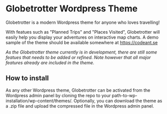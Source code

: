 # Globetrotter Wordpress Theme

Globetrotter is a modern Wordpress theme for anyone who loves travelling!

With featues such as "Planned Trips" and "Places Visited", Globetrotter will easily help you display your adventures on interactive map charts. A demo sample of the theme should be available somewhere at https://codeant.se

*As the Globetrotter theme currently is in development, there are still some featues that needs to be added or refined.
Note however that all major features already are included in the theme.*

## How to install

As any other Wordpress theme, Globetrotter can be activated from the Wordpress admin panel by cloning the repo to your path-to-wp-installation/wp-content/themes/.
Optionally, you can download the theme as a .zip file and upload the compressed file in the Wordpress admin panel.